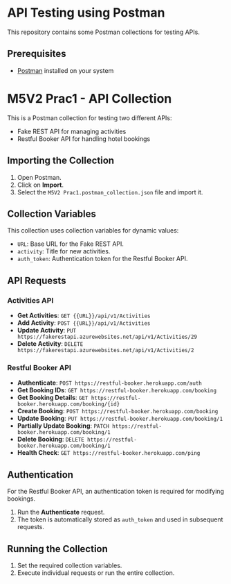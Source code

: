 # API Testing using Postman

This repository contains some Postman collections for testing APIs.

## Prerequisites
- [Postman](https://www.postman.com/) installed on your system

# M5V2 Prac1 - API Collection

This is a Postman collection for testing two different APIs: 
- Fake REST API for managing activities
- Restful Booker API for handling hotel bookings

## Importing the Collection
1. Open Postman.
2. Click on **Import**.
3. Select the `M5V2 Prac1.postman_collection.json` file and import it.

## Collection Variables
This collection uses collection variables for dynamic values:
- `URL`: Base URL for the Fake REST API.
- `activity`: Title for new activities.
- `auth_token`: Authentication token for the Restful Booker API.

## API Requests

### Activities API
- **Get Activities**: `GET {{URL}}/api/v1/Activities`
- **Add Activity**: `POST {{URL}}/api/v1/Activities`
- **Update Activity**: `PUT https://fakerestapi.azurewebsites.net/api/v1/Activities/29`
- **Delete Activity**: `DELETE https://fakerestapi.azurewebsites.net/api/v1/Activities/2`

### Restful Booker API
- **Authenticate**: `POST https://restful-booker.herokuapp.com/auth`
- **Get Booking IDs**: `GET https://restful-booker.herokuapp.com/booking`
- **Get Booking Details**: `GET https://restful-booker.herokuapp.com/booking/{id}`
- **Create Booking**: `POST https://restful-booker.herokuapp.com/booking`
- **Update Booking**: `PUT https://restful-booker.herokuapp.com/booking/1`
- **Partially Update Booking**: `PATCH https://restful-booker.herokuapp.com/booking/1`
- **Delete Booking**: `DELETE https://restful-booker.herokuapp.com/booking/1`
- **Health Check**: `GET https://restful-booker.herokuapp.com/ping`

## Authentication
For the Restful Booker API, an authentication token is required for modifying bookings.
1. Run the **Authenticate** request.
2. The token is automatically stored as `auth_token` and used in subsequent requests.

## Running the Collection
1. Set the required collection variables.
2. Execute individual requests or run the entire collection.


